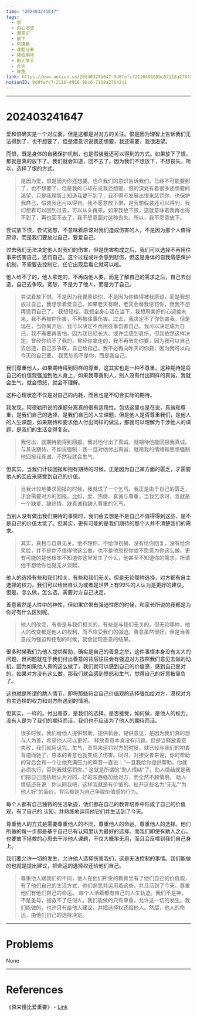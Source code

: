 ```yaml
---
time: "202403241647"
tags:
  - 恨
  - 内心渴望
  - 潜意识
  - 放下
  - 阿德勒
  - 课题分离
  - 降低期待
  - 助人情节
  - 允许
  - 尊重
link: https://www.notion.so/202403241647-9d8fefc7211049169bc67118a27042c1
notionID: 9d8fefc7-2110-4916-9bc6-7118a27042c1
---
```


--- 
# 202403241647

爱和恨确实是一个对立面，但是这都是对对方的关注。恨是因为理智上告诉我们无法得到了，也不想要了，但是潜意识说我还想要，我还需要，我很渴望。

而恨，既是身体的自我保护机制，也是假装我还可以得到的方式。如果放下了恨，那就是真的放下了。我们就会知道，回不去了。因为我们不想放下，不想丧失，所以，选择了恨的方式。

> 是因为爱，恨是因为你还想要。也许我们的意识告诉我们，已经不可能要到了，也不想要了，但是我的心却在说我还想要。恨的深处有着很多还想要的渴望，只是我理智上知道我要不到了，我不得不发展出恨来惩罚你，也保护我自己，假装我还可以得到。我不愿意放下恨，是我想假装还可以得到，我幻想着可以回到过去，可以从头再来。如果我放下恨，这就意味着我再也得不到了，再也回不去了，我不愿意面对这种丧失。所以，我不愿意放下。

尝试放下恨，尝试宽恕，不意味着原谅对我们造成伤害的人，不是因为那个人值得原谅，而是我们要放过自己，要爱自己。

过去我们无法决定他人对我们的伤害，但是伤害构成之后，我们可以选择不再用往事来伤害自己，惩罚自己。这个过程或许会感到悲伤，但这是身体的自我情感保护机制，不需要去控制它，任它出现后看它就可以啦。

他人给不了的，他人拿走的，不再向他人要，而是了解自己的需求之后，自己去创造，自己去争取。宽恕，不是为了他人，而是为了自己。

> 尝试着放下恨。不是因为我要原谅你，不是因为你值得被我原谅，而是我想放过自己，我想学着爱自己。如果老天有眼，老天会替我惩罚你，但我不想再惩罚自己了。
> 我想轻松，我想全身心活在当下，我想用美好的心迎接未来，我不再被你伤害，不再被往事伤害。过去，我决定不了你伤害我，但是现在，当你离开后，我可以决定不再用往事伤害自己。我可以决定成为自己，我不需要再害怕，因为我已经长大。或许会感到哀伤，但我依然这样决定。曾经你给不了我的，曾经你拿走的，我不再去向你要，因为我可以自己去创造，自己去争取，自己给自己。我不必再向昨天的你要，因为我可以向今天的自己要。
> 我宽恕的不是你，而是我自己。

我们尊重他人，如果期待得到同样的尊重，这其实也是一种不尊重。这种期待是将自己的价值观强加到他人身上，如果我尊重别人，别人没有付出同样的真诚，我就会生气，就会愤怒，就会不理解。

这种心理状态不仅是对自己的内耗，而且也是不切合实际的期待。

我发现，阿德勒所说的课题分离真的很有适用性。包括这里也是在说，真诚和尊重，是我们自己的选择，是我们自己的人生课题，但是他人是否尊重我们，是他人的人生课题，如果期待和要求他人付出同样的做法，那就可以理解为干涉他人的课题，是我们的生活变得复杂。

> 我付出，就期待能得到回报。我对他付出了真诚，就期待他能回报我真诚。与其说期待，不如说强制：我一旦对他付出真诚，就用我的情绪和思想强制他回报我真诚，不然我就会生气。

但其实，当我们计较回报和抱有期待的时候，正是因为自己某方面的匮乏，才需要他人的回应来感受到自己的价值。

> 当我计较地要求回报的时候，我就成了一个乞丐。我正是由于自己的匮乏，才会需要对方的回报。比如，爱、热情、真诚与尊重，当我乞求时，我就是一个缺爱、缺热情、缺真诚和缺人尊重的乞丐。

当别人没有做出我们期待的事情时，我们会去想是不是自己不值得得到这些，是不是自己的价值太低了。但其实，更有可能的是我们期待的那个人并不清楚我们的需求。

> 其实，真相与自尊无关。他不理你，不给你祝福，没有给你回复，没有给你笑脸，并不是你不值得他这么做，也不是他忽视你或不愿意为你这么做，更有可能的是他根本不知道你这里发生了什么，他甚至不知道你的需求，所谓他不想给你也就无从谈起。

他人的选择有些和我们相关，有些和我们无关。但是无论哪种选择，对方都有自主选择的权力。我们可以给出自认为或者是世界上有99%的人认为是更好的建议，但是，怎么做，怎么选，需要对方自己决定。

善意虽然是人性中的神性，但如果它带有强迫性质的时候，和家长所说的我都是为你好有什么区别呢。

> 他人的改变，有些是与我们相关的，有些是与我们无关的。但无论哪种，他人的改变都是他人的权利，而不应受我们的强迫。善意虽然很好，但是当善意成为强迫和控制的时候，就会出现恶意的结果。

很多时候我们为他人提供帮助，确实是自己的善意之举，这件事情本身没有太大的问题，但问题就在于我们付出善意的背后往往会有强迫对方按照我们意见去做的动机，因为如果他人真的这么做了，我们就可以感到自己的价值感，感到自己是对的。如果对方没有这么做，那我们就会感到愤怒和生气，觉得自己的好意被辜负了。

这也就是所谓的助人情节，即将那些符合自己价值观的选择强加给对方，漠视对方自主选择的权力和对方所遇到的情境。

但其实，一样的。付出善意，是我们的选择，是否接受，如何做，是他人的权力。没有人是为了我们的期待而活，我们也不应该为了他人的期待而活。

> 很多时候，我们给他人提供帮助，提供机会，提供意见，是因为我们真的想与人为善，希望他人可以更好。
> 释放善意本身没有问题。但是当释放善意失败，我们就用诅咒、生气、责骂来惩罚对方的时候，就已经与我们的初衷背道而驰了，原本的善意也就变成了伤害。同时，对接受者来说，你的帮助的背后会有一个让他充满压力的声音一直说：“一旦我给你提供帮助，你就必须执行，否则我就惩罚你。”
> 这就是所谓的“助人情结”了。助人情结就是我们把自己固执地认为对的、好的东西强加给对方，而全然不顾情境。
> 助人情结还在说：你认同我吧，这样我就是有价值的。扯开这些名为“无私”“为他人好”的面纱，背后都是为自己争取价值感的行为。

每个人都有自己独特的生活轨迹，他们都在自己的教育培养中形成了自己的价值观，有了自己的 认知，并熟练地运用他它们并生活到了今天。

尊重他人的方式是需要尊重他人的不同，尊重他人的命运，尊重他人的选择。他们所做的每一步都是基于自己已有认知里认为最好的选择。而我们即使有助人之心，也要放下拯救的心思去干涉他人课题，不仅大概率无用，而且会反噬到我们自己身上。

我们要允许一切的发生，允许他人选择伤害我们，这是无法控制的事情。我们能做的也就是提出建议，把命运的选择权还给他们自己。

> 尊重他人跟我们的不同，他人在他们所受的教育里有了他们自己的价值观，有了他们自己的生活方式，他们熟悉并运用着这些，并且活到了今天。尊重他们有他们自己的命运。
> 每个人活着都有自己的人生轨迹。我们不是神，不是圣母，拯救不了任何人。我们能做的只有尊重，允许这一切的发生。我们能做的，也许只有给他人建议，并把选择权还给他人。然后，他人的命运，由他们自己的选择决定。

---
# Problems

None

---
# References

《原来懂比爱重要》 - [Link](https://weread.qq.com/web/bookDetail/be532390813ab6aeeg01707d)